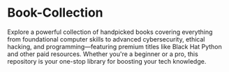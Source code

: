 # Book-Collection
Explore a powerful collection of handpicked books covering everything from foundational computer skills to advanced cybersecurity, ethical hacking, and programming—featuring premium titles like Black Hat Python and other paid resources. Whether you're a beginner or a pro, this repository is your one-stop library for boosting your tech knowledge.
